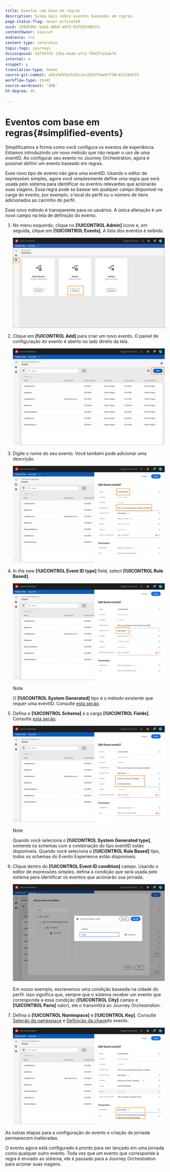 ```yaml
---
title: Eventos com base em regras
description: Saiba mais sobre eventos baseados em regras.
page-status-flag: never-activated
uuid: 269d590c-5a6d-40b9-a879-02f5033863fc
contentOwner: sauviat
audience: rns
content-type: reference
topic-tags: journeys
discoiquuid: 5df34f55-135a-4ea8-afc2-f9427ce5ae7b
internal: n
snippet: y
translation-type: tm+mt
source-git-commit: a65a5db5b35291cbc2635f9ae67fd8c8c5284575
workflow-type: tm+mt
source-wordcount: '356'
ht-degree: 9%

---
```



# Eventos com base em regras{#simplified-events}

Simplificamos a forma como você configura os eventos de experiência. Estamos introduzindo um novo método que não requer o uso de uma eventID. Ao configurar seu evento no Journey Orchestration, agora é possível definir um evento baseado em regras.

Esse novo tipo de evento não gera uma eventID. Usando o editor de expressões simples, agora você simplesmente define uma regra que será usada pelo sistema para identificar os eventos relevantes que acionarão suas viagens. Essa regra pode se basear em qualquer campo disponível na carga do evento, por exemplo, o local do perfil ou o número de itens adicionados ao carrinho do perfil.

Esse novo método é transparente para os usuários. A única alteração é um novo campo na tela de definição do evento.

1. No menu esquerdo, clique no **[!UICONTROL Admin]** ícone e, em seguida, clique em **[!UICONTROL Events]**. A lista dos eventos é exibida.

   ![](../assets/alpha-event1.png)

1. Clique em **[!UICONTROL Add]** para criar um novo evento. O painel de configuração do evento é aberto no lado direito da tela.

   ![](../assets/alpha-event2.png)

1. Digite o nome do seu evento. Você também pode adicionar uma descrição.

   ![](../assets/alpha-event3.png)

1. In the new **[!UICONTROL Event ID type]** field, select **[!UICONTROL Rule Based]**.

   ![](../assets/alpha-event4.png)

   >[!NOTE]
   >
   >O **[!UICONTROL System Generated]** tipo é o método existente que requer uma eventID. Consulte [esta seção](../event/about-events.md).

1. Defina o **[!UICONTROL Schema]** e a carga **[!UICONTROL Fields]**. Consulte [esta seção](../event/defining-the-payload-fields.md).

   ![](../assets/alpha-event5.png)

   >[!NOTE]
   >
   >Quando você seleciona o **[!UICONTROL System Generated type]**, somente os schemas com a combinação do tipo eventID estão disponíveis. Quando você seleciona o **[!UICONTROL Rule Based]** tipo, todos os schemas do Evento Experience estão disponíveis.

1. Clique dentro do **[!UICONTROL Event ID condition]** campo. Usando o editor de expressões simples, defina a condição que será usada pelo sistema para identificar os eventos que acionarão sua jornada.

   ![](../assets/alpha-event6.png)

   Em nosso exemplo, escrevemos uma condição baseada na cidade do perfil. Isso significa que, sempre que o sistema receber um evento que corresponda a essa condição (**[!UICONTROL City]** campo e **[!UICONTROL Paris]** valor), ele o transmitirá ao Journey Orchestration.

1. Defina o **[!UICONTROL Namespace]** e **[!UICONTROL Key]**. Consulte [Seleção da namespace](../event/selecting-the-namespace.md) e [Definição da chave](../event/defining-the-event-key.md)do evento.

   ![](../assets/alpha-event7.png)

As outras etapas para a configuração do evento e criação da jornada permanecem inalteradas.

O evento agora está configurado e pronto para ser lançado em uma jornada como qualquer outro evento. Toda vez que um evento que corresponde à regra é enviado ao sistema, ele é passado para a Journey Orchestration para acionar suas viagens.

